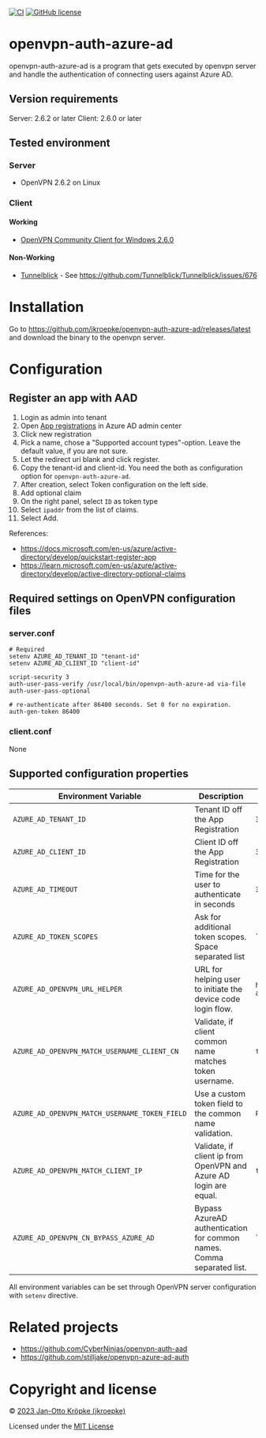 [![CI](https://github.com/jkroepke/openvpn-auth-azure-ad/workflows/CI/badge.svg)](https://github.com/jkroepke/openvpn-auth-azure-ad/actions?query=workflow%3ACI)
[![GitHub license](https://img.shields.io/github/license/jkroepke/openvpn-auth-azure-ad)](https://github.com/jkroepke/openvpn-auth-azure-ad/blob/master/LICENSE.txt)

# openvpn-auth-azure-ad

openvpn-auth-azure-ad is a program that gets executed by openvpn server and handle the authentication
of connecting users against Azure AD.

## Version requirements

Server: 2.6.2 or later
Client: 2.6.0 or later

## Tested environment

### Server

- OpenVPN 2.6.2 on Linux

### Client

#### Working

- [OpenVPN Community Client for Windows 2.6.0](https://openvpn.net/community-downloads/)

#### Non-Working

- [Tunnelblick](https://tunnelblick.net/) - See https://github.com/Tunnelblick/Tunnelblick/issues/676

# Installation

Go to https://github.com/jkroepke/openvpn-auth-azure-ad/releases/latest and download the binary to the openvpn server.

# Configuration

## Register an app with AAD

1. Login as admin into tenant
2. Open [App registrations](https://aad.portal.azure.com/#blade/Microsoft_AAD_IAM/ActiveDirectoryMenuBlade/RegisteredApps) in Azure AD admin center
3. Click new registration
4. Pick a name, chose a "Supported account types"-option. Leave the default value, if you are not sure.
5. Let the redirect uri blank and click register.
6. Copy the tenant-id and client-id. You need the both as configuration option for `openvpn-auth-azure-ad`.
7. After creation, select Token configuration on the left side.
8. Add optional claim
9. On the right panel, select `ID` as token type
10. Select `ipaddr` from the list of claims.
11. Select Add.

References:
- https://docs.microsoft.com/en-us/azure/active-directory/develop/quickstart-register-app
- https://learn.microsoft.com/en-us/azure/active-directory/develop/active-directory-optional-claims

## Required settings on OpenVPN configuration files

### server.conf

```
# Required
setenv AZURE_AD_TENANT_ID "tenant-id"
setenv AZURE_AD_CLIENT_ID "client-id"

script-security 3
auth-user-pass-verify /usr/local/bin/openvpn-auth-azure-ad via-file
auth-user-pass-optional

# re-authenticate after 86400 seconds. Set 0 for no expiration.
auth-gen-token 86400
```

### client.conf

None

## Supported configuration properties

| Environment Variable                          | Description                                                           | Default                                             |
|-----------------------------------------------|-----------------------------------------------------------------------|-----------------------------------------------------|
| `AZURE_AD_TENANT_ID`                          | Tenant ID off the App Registration                                    | `300`                                               |
| `AZURE_AD_CLIENT_ID`                          | Client ID off the App Registration                                    | `300`                                               |
| `AZURE_AD_TIMEOUT`                            | Time for the user to authenticate in seconds                          | `300`                                               |
| `AZURE_AD_TOKEN_SCOPES`                       | Ask for additional token scopes. Space separated list                 | ``                                                  |
| `AZURE_AD_OPENVPN_URL_HELPER`                 | URL for helping user to initiate the device code login flow.          | `https://jkroepke.github.io/openvpn-auth-azure-ad/` |
| `AZURE_AD_OPENVPN_MATCH_USERNAME_CLIENT_CN`   | Validate, if client common name matches token username.               | `true`                                              |
| `AZURE_AD_OPENVPN_MATCH_USERNAME_TOKEN_FIELD` | Use a custom token field to the common name validation.               | `PreferredUsername`                                 |
| `AZURE_AD_OPENVPN_MATCH_CLIENT_IP`            | Validate, if client ip from OpenVPN and Azure AD login are equal.     | `true`                                              |
| `AZURE_AD_OPENVPN_CN_BYPASS_AZURE_AD`         | Bypass AzureAD authentication for common names. Comma separated list. | ``                                                  |

All environment variables can be set through OpenVPN server configuration with `setenv` directive.

# Related projects

- https://github.com/CyberNinjas/openvpn-auth-aad
- https://github.com/stilljake/openvpn-azure-ad-auth

# Copyright and license

© [2023 Jan-Otto Kröpke (jkroepke)](https://github.com/jkroepke/helm-secrets)

Licensed under the [MIT License](LICENSE.txt)
